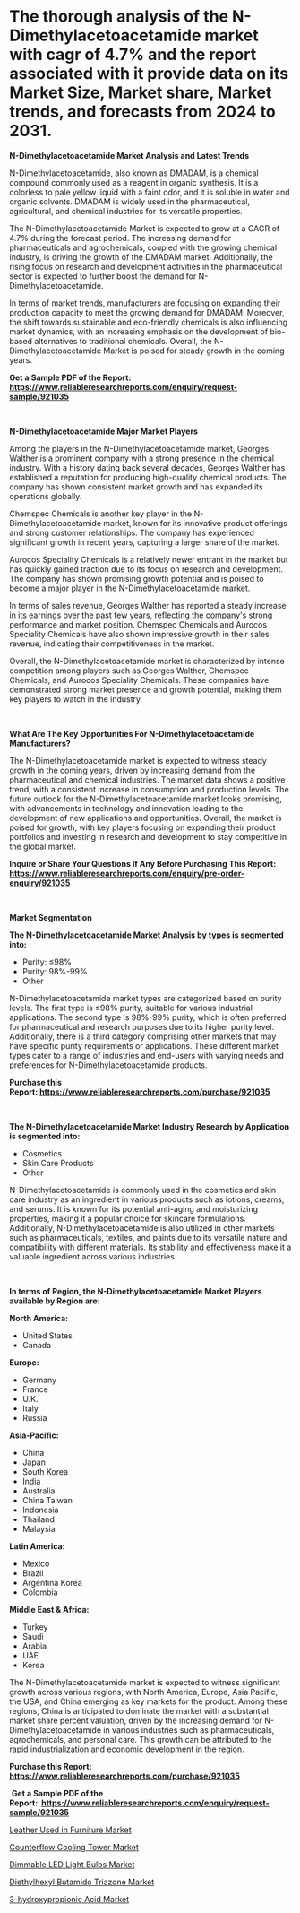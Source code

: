 <p><h1>The thorough analysis of the N-Dimethylacetoacetamide market with cagr of  4.7% and the report associated with it provide data on its Market Size, Market share, Market trends, and forecasts from 2024 to 2031.</h1></p><p><strong>N-Dimethylacetoacetamide Market Analysis and Latest Trends</strong></p>
<p><p>N-Dimethylacetoacetamide, also known as DMADAM, is a chemical compound commonly used as a reagent in organic synthesis. It is a colorless to pale yellow liquid with a faint odor, and it is soluble in water and organic solvents. DMADAM is widely used in the pharmaceutical, agricultural, and chemical industries for its versatile properties.</p><p>The N-Dimethylacetoacetamide Market is expected to grow at a CAGR of 4.7% during the forecast period. The increasing demand for pharmaceuticals and agrochemicals, coupled with the growing chemical industry, is driving the growth of the DMADAM market. Additionally, the rising focus on research and development activities in the pharmaceutical sector is expected to further boost the demand for N-Dimethylacetoacetamide.</p><p>In terms of market trends, manufacturers are focusing on expanding their production capacity to meet the growing demand for DMADAM. Moreover, the shift towards sustainable and eco-friendly chemicals is also influencing market dynamics, with an increasing emphasis on the development of bio-based alternatives to traditional chemicals. Overall, the N-Dimethylacetoacetamide Market is poised for steady growth in the coming years.</p></p>
<p><strong>Get a Sample PDF of the Report:&nbsp; <a href="https://www.reliableresearchreports.com/enquiry/request-sample/921035">https://www.reliableresearchreports.com/enquiry/request-sample/921035</a></strong></p>
<p>&nbsp;</p>
<p><strong>N-Dimethylacetoacetamide Major Market Players</strong></p>
<p><p>Among the players in the N-Dimethylacetoacetamide market, Georges Walther is a prominent company with a strong presence in the chemical industry. With a history dating back several decades, Georges Walther has established a reputation for producing high-quality chemical products. The company has shown consistent market growth and has expanded its operations globally.</p><p>Chemspec Chemicals is another key player in the N-Dimethylacetoacetamide market, known for its innovative product offerings and strong customer relationships. The company has experienced significant growth in recent years, capturing a larger share of the market.</p><p>Aurocos Speciality Chemicals is a relatively newer entrant in the market but has quickly gained traction due to its focus on research and development. The company has shown promising growth potential and is poised to become a major player in the N-Dimethylacetoacetamide market.</p><p>In terms of sales revenue, Georges Walther has reported a steady increase in its earnings over the past few years, reflecting the company's strong performance and market position. Chemspec Chemicals and Aurocos Speciality Chemicals have also shown impressive growth in their sales revenue, indicating their competitiveness in the market.</p><p>Overall, the N-Dimethylacetoacetamide market is characterized by intense competition among players such as Georges Walther, Chemspec Chemicals, and Aurocos Speciality Chemicals. These companies have demonstrated strong market presence and growth potential, making them key players to watch in the industry.</p></p>
<p>&nbsp;</p>
<p><strong>What Are The Key Opportunities For N-Dimethylacetoacetamide Manufacturers?</strong></p>
<p><p>The N-Dimethylacetoacetamide market is expected to witness steady growth in the coming years, driven by increasing demand from the pharmaceutical and chemical industries. The market data shows a positive trend, with a consistent increase in consumption and production levels. The future outlook for the N-Dimethylacetoacetamide market looks promising, with advancements in technology and innovation leading to the development of new applications and opportunities. Overall, the market is poised for growth, with key players focusing on expanding their product portfolios and investing in research and development to stay competitive in the global market.</p></p>
<p><strong>Inquire or Share Your Questions If Any Before Purchasing This Report: <a href="https://www.reliableresearchreports.com/enquiry/pre-order-enquiry/921035">https://www.reliableresearchreports.com/enquiry/pre-order-enquiry/921035</a></strong></p>
<p>&nbsp;</p>
<p><strong>Market Segmentation</strong></p>
<p><strong>The N-Dimethylacetoacetamide Market Analysis by types is segmented into:</strong></p>
<p><ul><li>Purity: ≤98%</li><li>Purity: 98%-99%</li><li>Other</li></ul></p>
<p><p>N-Dimethylacetoacetamide market types are categorized based on purity levels. The first type is ≤98% purity, suitable for various industrial applications. The second type is 98%-99% purity, which is often preferred for pharmaceutical and research purposes due to its higher purity level. Additionally, there is a third category comprising other markets that may have specific purity requirements or applications. These different market types cater to a range of industries and end-users with varying needs and preferences for N-Dimethylacetoacetamide products.</p></p>
<p><strong>Purchase this Report:&nbsp;<a href="https://www.reliableresearchreports.com/purchase/921035">https://www.reliableresearchreports.com/purchase/921035</a></strong></p>
<p>&nbsp;</p>
<p><strong>The N-Dimethylacetoacetamide Market Industry Research by Application is segmented into:</strong></p>
<p><ul><li>Cosmetics</li><li>Skin Care Products</li><li>Other</li></ul></p>
<p><p>N-Dimethylacetoacetamide is commonly used in the cosmetics and skin care industry as an ingredient in various products such as lotions, creams, and serums. It is known for its potential anti-aging and moisturizing properties, making it a popular choice for skincare formulations. Additionally, N-Dimethylacetoacetamide is also utilized in other markets such as pharmaceuticals, textiles, and paints due to its versatile nature and compatibility with different materials. Its stability and effectiveness make it a valuable ingredient across various industries.</p></p>
<p>&nbsp;</p>
<p><strong>In terms of Region, the N-Dimethylacetoacetamide Market Players available by Region are:</strong></p>
<p>
    <p> <strong> North America: </strong>
        <ul>
            <li>United States</li>
            <li>Canada</li>
        </ul>
        </p> 
    <p> <strong> Europe: </strong>
        <ul>
            <li>Germany</li>
            <li>France</li>
            <li>U.K.</li>
            <li>Italy</li>
            <li>Russia</li>
        </ul>
        </p> 
    <p> <strong> Asia-Pacific: </strong>
        <ul>
            <li>China</li>
            <li>Japan</li>
            <li>South Korea</li>
            <li>India</li>
            <li>Australia</li>
            <li>China Taiwan</li>
            <li>Indonesia</li>
            <li>Thailand</li>
            <li>Malaysia</li>
        </ul>
        </p> 
    <p> <strong> Latin America: </strong>
        <ul>
            <li>Mexico</li>
            <li>Brazil</li>
            <li>Argentina Korea</li>
            <li>Colombia</li>
        </ul>
        </p> 
    <p> <strong> Middle East & Africa: </strong>
        <ul>
            <li>Turkey</li>
            <li>Saudi</li>
            <li>Arabia</li>
            <li>UAE</li>
            <li>Korea</li>
        </ul>
    </p>
    </p>
<p><p>The N-Dimethylacetoacetamide market is expected to witness significant growth across various regions, with North America, Europe, Asia Pacific, the USA, and China emerging as key markets for the product. Among these regions, China is anticipated to dominate the market with a substantial market share percent valuation, driven by the increasing demand for N-Dimethylacetoacetamide in various industries such as pharmaceuticals, agrochemicals, and personal care. This growth can be attributed to the rapid industrialization and economic development in the region.</p></p>
<p><strong>Purchase this Report: <a href="https://www.reliableresearchreports.com/purchase/921035">https://www.reliableresearchreports.com/purchase/921035</a></strong></p>
<p>&nbsp;<strong>Get a Sample PDF of the Report:&nbsp;&nbsp;<a href="https://www.reliableresearchreports.com/enquiry/request-sample/921035">https://www.reliableresearchreports.com/enquiry/request-sample/921035</a></strong></p>
<p><strong></strong></p>
<p><p><a href="https://issuu.com/reportprime-2/docs/leather-used-in-furniture-market-si_c4c49c52e9c07d">Leather Used in Furniture Market</a></p><p><a href="https://issuu.com/reportprime-2/docs/counterflow-cooling-tower-market-si_f3f249ccd966a3">Counterflow Cooling Tower Market</a></p><p><a href="https://issuu.com/reportprime-2/docs/dimmable-led-light-bulbs-market-siz_094fc5e69dcf7f">Dimmable LED Light Bulbs Market</a></p><p><a href="http://issuu.com/reportprime-2/docs/diethylhexyl-butamido-triazone-mark_e7a7b7a228a9d4">Diethylhexyl Butamido Triazone Market</a></p><p><a href="https://issuu.com/reportprime-2/docs/3-hydroxypropionic-acid-market-size_0655bcbb3d8ded">3-hydroxypropionic Acid Market</a></p></p>